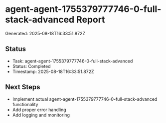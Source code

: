 # agent-agent-1755379777746-0-full-stack-advanced Report

Generated: 2025-08-18T16:33:51.872Z

## Status
- Task: agent-agent-1755379777746-0-full-stack-advanced
- Status: Completed
- Timestamp: 2025-08-18T16:33:51.872Z

## Next Steps
- Implement actual agent-agent-1755379777746-0-full-stack-advanced functionality
- Add proper error handling
- Add logging and monitoring
